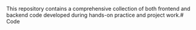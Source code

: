 This repository contains a comprehensive collection of both frontend and backend code developed during hands-on practice and project work.# Code

